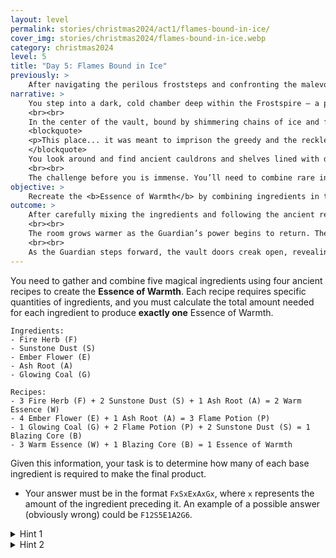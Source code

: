 ```yaml
---
layout: level
permalink: stories/christmas2024/act1/flames-bound-in-ice/
cover_img: stories/christmas2024/flames-bound-in-ice.webp
category: christmas2024
level: 5
title: "Day 5: Flames Bound in Ice"
previously: >
    After navigating the perilous froststeps and confronting the malevolent force, you were thrown into a field of solar panels, where you managed to melt the snow blocking your path. However, the force returned, stronger than ever, and you realized you cannot reach the Ember alone. To stand a chance, you must free the Guardian of the Hearth.
narrative: >
    You step into a dark, cold chamber deep within the Frostspire — a place unlike the rest of the Ember’s sacred grounds. This is the <b>Vault of Prisoned Flames</b>, a forgotten place where those who tried to reach the Ember illegally were imprisoned. The walls are lined with ancient chains and shackles, and the air is heavy with the weight of those who once sought the Ember's power for themselves.
    <br><br>
    In the center of the vault, bound by shimmering chains of ice and fire, lies the <b>Guardian of the Hearth</b>. Their once-glowing form is dimmed, weakened by the malevolent force. The Guardian’s eyes flicker weakly as they speak to you:
    <blockquote>
    <p>This place... it was meant to imprison the greedy and the reckless. But now, I am its prisoner. The chains that hold me cannot be broken by strength alone. Only by recreating the <b>Essence of Warmth</b> — the potion that fuels the very flame of my power — can these chains be dissolved.</p>
    </blockquote>
    You look around and find ancient cauldrons and shelves lined with dusty jars of magical ingredients. A long-forgotten recipe book lies open, its pages glowing faintly with the secrets of the Essence of Warmth. It’s clear that those who were imprisoned here once tried to brew their own potions in an attempt to escape, but their efforts failed.
    <br><br>
    The challenge before you is immense. You’ll need to combine rare ingredients in precise quantities to recreate the Essence of Warmth and free the Guardian. But the vault’s traps are still active, and time is running out as the malevolent force grows stronger with each passing moment.
objective: >
    Recreate the <b>Essence of Warmth</b> by combining ingredients in the correct quantities to free the Guardian.
outcome: >
    After carefully mixing the ingredients and following the ancient recipes, the <b>Essence of Warmth</b> glows brightly in your hands. As you approach the Guardian, you pour the potion over the magical chains binding them. The chains dissolve in a flash of light and heat, freeing the Guardian from their frozen prison.
    <br><br>
    The room grows warmer as the Guardian’s power begins to return. They stand tall, their fiery aura radiating once more. With gratitude in their voice, the Guardian turns to you: <i>"You have restored my strength, but the fight is not over. Together, we will face the force that threatens the Ember of Warmth."</i>
    <br><br>
    As the Guardian steps forward, the vault doors creak open, revealing the final path toward the Ember. The time has come to confront the malevolent force, with the Guardian by your side.
---
```


You need to gather and combine five magical ingredients using four ancient recipes to create the **Essence of Warmth**. Each recipe requires specific quantities of ingredients, and you must calculate the total amount needed for each ingredient to produce **exactly one** Essence of Warmth.

```
Ingredients:
- Fire Herb (F)
- Sunstone Dust (S)
- Ember Flower (E)
- Ash Root (A)
- Glowing Coal (G)

Recipes:
- 3 Fire Herb (F) + 2 Sunstone Dust (S) + 1 Ash Root (A) = 2 Warm Essence (W)
- 4 Ember Flower (E) + 1 Ash Root (A) = 3 Flame Potion (P)
- 1 Glowing Coal (G) + 2 Flame Potion (P) + 2 Sunstone Dust (S) = 1 Blazing Core (B)
- 3 Warm Essence (W) + 1 Blazing Core (B) = 1 Essence of Warmth
```

Given this information, your task is to determine how many of each base ingredient is required to make the final product.

- Your answer must be in the format `FxSxExAxGx`, where `x` represents the amount of the ingredient preceding it. An example of a possible answer (obviously wrong) could be `F12S5E1A2G6`.

<details>
 <summary>Hint 1</summary>
 Start by figuring out how many Warm Essences (W) and Blazing Cores (B) are needed for the final Essence of Warmth.
</details>

<details>
 <summary>Hint 2</summary>
 Break down Recipe 3 carefully — it involves three ingredients, and you’ll need to make sure you produce enough Flame Potions and Sunstone Dust to create the Blazing Core.
</details>
